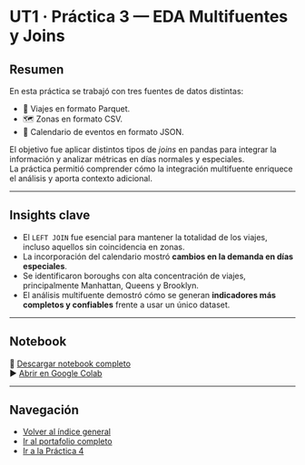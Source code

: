 # UT1 · Práctica 3 — EDA Multifuentes y Joins

## Resumen
En esta práctica se trabajó con tres fuentes de datos distintas:  
- 🚕 Viajes en formato Parquet.  
- 🗺️ Zonas en formato CSV.  
- 📅 Calendario de eventos en formato JSON.  

El objetivo fue aplicar distintos tipos de *joins* en pandas para integrar la información y analizar métricas en días normales y especiales.  
La práctica permitió comprender cómo la integración multifuente enriquece el análisis y aporta contexto adicional.

---

## Insights clave
- El `LEFT JOIN` fue esencial para mantener la totalidad de los viajes, incluso aquellos sin coincidencia en zonas.  
- La incorporación del calendario mostró **cambios en la demanda en días especiales**.  
- Se identificaron boroughs con alta concentración de viajes, principalmente Manhattan, Queens y Brooklyn.  
- El análisis multifuente demostró cómo se generan **indicadores más completos y confiables** frente a usar un único dataset.  

---

## Notebook
📒 [Descargar notebook completo](practico3_agustina_esquibel.ipynb)  
▶️ [Abrir en Google Colab](https://colab.research.google.com/github/Agustina-Esquibel/Ingenieria-datos/blob/main/UT1/practica3/practico3_agustina_esquibel.ipynb)

---

## Navegación
- [Volver al índice general](../../docs/index.md)  
- [Ir al portafolio completo](../../docs/portfolio/index.md)  
- [Ir a la Práctica 4](../practica4/README.md)  
